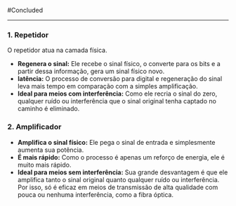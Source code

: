 
#Concluded 

---
### **1. Repetidor**
O repetidor atua na camada física.
- **Regenera o sinal:** Ele recebe o sinal físico, o converte para os bits e a partir dessa informação, gera um sinal físico novo.
- **latência:** O processo de conversão para digital e regeneração do sinal leva mais tempo em comparação com a simples amplificação.
- **Ideal para meios com interferência:** Como ele recria o sinal do zero, qualquer ruído ou interferência que o sinal original tenha captado no caminho é eliminado. 
### **2. Amplificador**
- **Amplifica o sinal físico:** Ele pega o sinal de entrada e simplesmente aumenta sua potência.
- **É mais rápido:** Como o processo é apenas um reforço de energia, ele é muito mais rápido.
- **Ideal para meios sem interferência:** Sua grande desvantagem é que ele amplifica tanto o sinal original quanto qualquer ruído ou interferência. Por isso, só é eficaz em meios de transmissão de alta qualidade com pouca ou nenhuma interferência, como a fibra óptica.